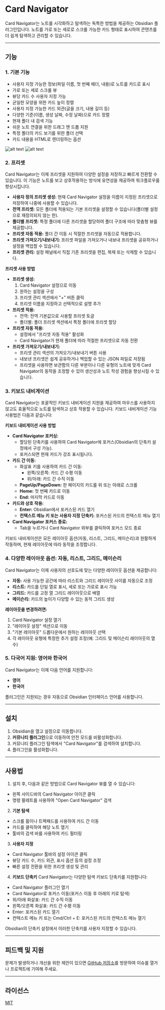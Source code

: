 # Card Navigator

Card Navigator는 노트를 시각화하고 탐색하는 독특한 방법을 제공하는 Obsidian 플러그인입니다. 노트를 가로 또는 세로로 스크롤 가능한 카드 형태로 표시하여 콘텐츠를 더 쉽게 탐색하고 관리할 수 있습니다.

---

## 기능

### 1. 기본 기능
  - 사용자 지정 가능한 정보(파일 이름, 첫 번째 헤더, 내용)로 노트를 카드로 표시
  - 가로 또는 세로 스크롤 뷰
  - 뷰당 카드 수 사용자 지정 가능
  - 균일한 모양을 위한 카드 높이 정렬
  - 사용자 지정 가능한 카드 외관(글꼴 크기, 내용 길이 등)
  - 다양한 기준(이름, 생성 날짜, 수정 날짜)으로 카드 정렬
  - 현재 폴더 내 검색 기능
  - 쉬운 노트 연결을 위한 드래그 앤 드롭 지원
  - 특정 폴더의 카드 보기를 위한 폴더 선택
  - 카드 내용을 HTML로 렌더링하는 옵션

![alt text](<src/screenshots/Keyboard Navigating.gif>)
![alt text](<src/screenshots/Editing Note.gif>)

### 2. 프리셋
Card Navigator는 이제 프리셋을 지원하여 다양한 설정을 저장하고 빠르게 전환할 수 있습니다. 이 기능은 노트를 보고 상호작용하는 방식에 유연성을 제공하여 워크플로우를 향상시킵니다.
 - **사용자 정의 프리셋 생성:** 현재 Card Navigator 설정을 이름이 지정된 프리셋으로 저장하여 나중에 사용할 수 있습니다.
 - **전역 프리셋:** 모든 폴더에 적용되는 기본 프리셋을 설정할 수 있습니다(폴더별 설정으로 재정의되지 않는 한).
 - **폴더별 프리셋:** 특정 폴더에 다른 프리셋을 할당하여 폴더 구조에 따라 맞춤형 뷰를 제공합니다.
 - **프리셋 자동 적용:** 폴더 간 이동 시 적절한 프리셋을 자동으로 적용합니다.
 - **프리셋 가져오기/내보내기:** 프리셋 파일을 가져오거나 내보내 프리셋을 공유하거나 설정을 백업할 수 있습니다.
 - **프리셋 관리:** 설정 패널에서 직접 기존 프리셋을 편집, 복제 또는 삭제할 수 있습니다.

**프리셋 사용 방법**
 - **프리셋 생성:**
   1. Card Navigator 설정으로 이동
   2. 원하는 설정을 구성
   3. 프리셋 관리 섹션에서 "+" 버튼 클릭
   4. 프리셋 이름을 지정하고 선택적으로 설명 추가
 - **프리셋 적용:**
   - 전역: 전역 기본값으로 사용할 프리셋 토글
   - 폴더별: 폴더 프리셋 섹션에서 특정 폴더에 프리셋 할당
 - **프리셋 자동 적용:**
   - 설정에서 "프리셋 자동 적용" 활성화
   - Card Navigator가 현재 폴더에 따라 적절한 프리셋으로 자동 전환
 - **프리셋 가져오기/내보내기:**
   - 프리셋 관리 섹션의 가져오기/내보내기 버튼 사용
   - 내보낸 프리셋은 쉽게 공유하거나 백업할 수 있는 JSON 파일로 저장됨
   - 프리셋을 사용하면 보관함의 다른 부분이나 다른 유형의 노트에 맞게 Card Navigator의 동작을 조정할 수 있어 생산성과 노트 작성 경험을 향상시킬 수 있습니다.

### 3. 키보드 내비게이션
Card Navigator는 포괄적인 키보드 내비게이션 지원을 제공하여 마우스를 사용하지 않고도 효율적으로 노트를 탐색하고 상호 작용할 수 있습니다. 키보드 내비게이션 기능 사용법은 다음과 같습니다:

**키보드 내비게이션 사용 방법**
- **Card Navigator 포커싱:**
  - 할당된 단축키를 사용하여 Card Navigator에 포커스(Obsidian의 단축키 설정에서 구성 가능).
  - 포커스되면 현재 카드가 강조 표시됩니다.
- **카드 간 이동:**
  - 화살표 키를 사용하여 카드 간 이동:
    - 왼쪽/오른쪽: 카드 간 수평 이동
    - 위/아래: 카드 간 수직 이동
  - **PageUp/PageDown:** 한 페이지의 카드를 위 또는 아래로 스크롤
  - **Home:** 첫 번째 카드로 이동
  - **End:** 마지막 카드로 이동
- **카드와 상호 작용:**
  - **Enter:** Obsidian에서 포커스된 카드 열기
  - **컨텍스트 메뉴 키 또는 사용자 지정 단축키:** 포커스된 카드의 컨텍스트 메뉴 열기
- **Card Navigator 포커스 종료:**
  - Tab을 누르거나 Card Navigator 외부를 클릭하여 포커스 모드 종료

키보드 내비게이션은 모든 레이아웃 옵션(자동, 리스트, 그리드, 메이슨리)과 원활하게 작동하며, 현재 레이아웃에 따라 동작을 조정합니다.

### 4. 다양한 레이아웃 옵션: 자동, 리스트, 그리드, 메이슨리
Card Navigator는 이제 사용자의 선호도에 맞는 다양한 레이아웃 옵션을 제공합니다:
 - **자동:** 사용 가능한 공간에 따라 리스트와 그리드 레이아웃 사이를 자동으로 조정
 - **리스트:** 카드를 단일 열로 표시, 세로 또는 가로로 표시 가능
 - **그리드:** 카드를 고정 열 그리드 레이아웃으로 배열
 - **메이슨리:** 카드의 높이가 다양할 수 있는 동적 그리드 생성

**레이아웃을 변경하려면:**
1. Card Navigator 설정 열기
2. "레이아웃 설정" 섹션으로 이동
3. "기본 레이아웃" 드롭다운에서 원하는 레이아웃 선택
4. 각 레이아웃 유형에 특정한 추가 설정 조정(예: 그리드 및 메이슨리 레이아웃의 열 수)

### 5. 다국어 지원: 영어와 한국어
Card Navigator는 이제 다음 언어를 지원합니다:
 - **영어**
 - **한국어**

플러그인은 지원되는 경우 자동으로 Obsidian 인터페이스 언어를 사용합니다.

---

## 설치

1. Obsidian을 열고 설정으로 이동합니다.
2. **커뮤니티 플러그인**으로 이동하여 안전 모드를 비활성화합니다.
3. 커뮤니티 플러그인 탐색에서 "Card Navigator"를 검색하여 설치합니다.
4. 플러그인을 활성화합니다.

---

## 사용법

1. 설치 후, 다음과 같은 방법으로 Card Navigator 뷰를 열 수 있습니다:
 - 왼쪽 사이드바의 Card Navigator 아이콘 클릭
 - 명령 팔레트를 사용하여 "Open Card Navigator" 검색
2. **기본 탐색**
 - 스크롤 휠이나 트랙패드를 사용하여 카드 간 이동
 - 카드를 클릭하여 해당 노트 열기
 - 툴바의 검색 바를 사용하여 카드 필터링
3. **사용자 지정**
 - Card Navigator 툴바의 설정 아이콘 클릭
 - 뷰당 카드 수, 카드 외관, 표시 옵션 등의 설정 조정
 - 빠른 설정 전환을 위한 프리셋 생성 및 관리
4. **키보드 단축키**
Card Navigator는 다양한 탐색 키보드 단축키를 지원합니다:
 - Card Navigator 플러그인 열기
 - Card Navigator로 포커스 이동(포커스 이동 후 아래의 키로 탐색)
  - 위/아래 화살표: 카드 간 수직 이동
  - 왼쪽/오른쪽 화살표: 카드 간 수평 이동
  - Enter: 포커스된 카드 열기
 - 컨텍스트 메뉴 키 또는 Cmd/Ctrl + E: 포커스된 카드의 컨텍스트 메뉴 열기

Obsidian의 단축키 설정에서 이러한 단축키를 사용자 지정할 수 있습니다.

---

## 피드백 및 지원

문제가 발생하거나 개선을 위한 제안이 있으면 [GitHub 저장소](https://github.com/wakeyi-git/obsidian-card-navigator-plugin)를 방문하여 이슈를 열거나 프로젝트에 기여해 주세요.

---

## 라이선스

[MIT](LICENSE)
